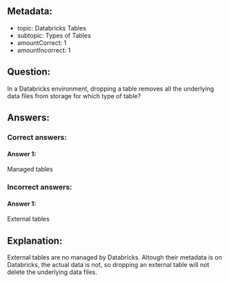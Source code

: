 ## Metadata:

- topic: Databricks Tables
- subtopic: Types of Tables
- amountCorrect: 1
- amountIncorrect: 1

## Question:

In a Databricks environment, dropping a table removes all the underlying data files from storage for which type of table?

## Answers:

### Correct answers:

#### Answer 1:

Managed tables

### Incorrect answers:

#### Answer 1:

External tables

## Explanation:

External tables are no managed by Databricks. Altough their metadata is on Databricks, the actual data is not, so dropping an external table will not delete the underlying data files.
